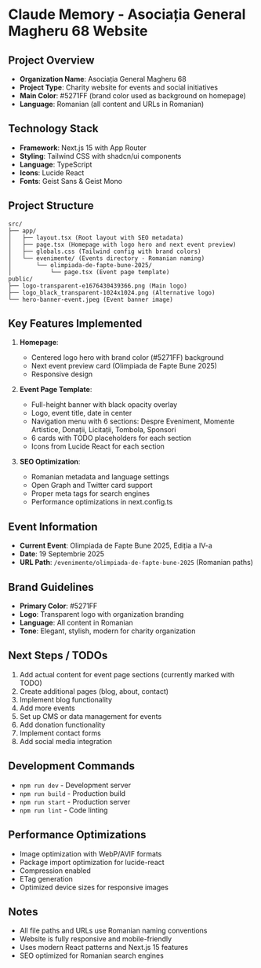 # Claude Memory - Asociația General Magheru 68 Website

## Project Overview
- **Organization Name**: Asociația General Magheru 68
- **Project Type**: Charity website for events and social initiatives
- **Main Color**: #5271FF (brand color used as background on homepage)
- **Language**: Romanian (all content and URLs in Romanian)

## Technology Stack
- **Framework**: Next.js 15 with App Router
- **Styling**: Tailwind CSS with shadcn/ui components
- **Language**: TypeScript
- **Icons**: Lucide React
- **Fonts**: Geist Sans & Geist Mono

## Project Structure
```
src/
├── app/
│   ├── layout.tsx (Root layout with SEO metadata)
│   ├── page.tsx (Homepage with logo hero and next event preview)
│   ├── globals.css (Tailwind config with brand colors)
│   └── evenimente/ (Events directory - Romanian naming)
│       └── olimpiada-de-fapte-bune-2025/
│           └── page.tsx (Event page template)
public/
├── logo-transparent-e1676430439366.png (Main logo)
├── logo_black_transparent-1024x1024.png (Alternative logo)
└── hero-banner-event.jpeg (Event banner image)
```

## Key Features Implemented
1. **Homepage**: 
   - Centered logo hero with brand color (#5271FF) background
   - Next event preview card (Olimpiada de Fapte Bune 2025)
   - Responsive design
   
2. **Event Page Template**:
   - Full-height banner with black opacity overlay
   - Logo, event title, date in center
   - Navigation menu with 6 sections: Despre Eveniment, Momente Artistice, Donații, Licitații, Tombola, Sponsori
   - 6 cards with TODO placeholders for each section
   - Icons from Lucide React for each section

3. **SEO Optimization**:
   - Romanian metadata and language settings
   - Open Graph and Twitter card support
   - Proper meta tags for search engines
   - Performance optimizations in next.config.ts

## Event Information
- **Current Event**: Olimpiada de Fapte Bune 2025, Ediția a IV-a
- **Date**: 19 Septembrie 2025
- **URL Path**: `/evenimente/olimpiada-de-fapte-bune-2025` (Romanian paths)

## Brand Guidelines
- **Primary Color**: #5271FF
- **Logo**: Transparent logo with organization branding
- **Language**: All content in Romanian
- **Tone**: Elegant, stylish, modern for charity organization

## Next Steps / TODOs
1. Add actual content for event page sections (currently marked with TODO)
2. Create additional pages (blog, about, contact)
3. Implement blog functionality
4. Add more events
5. Set up CMS or data management for events
6. Add donation functionality
7. Implement contact forms
8. Add social media integration

## Development Commands
- `npm run dev` - Development server
- `npm run build` - Production build
- `npm run start` - Production server
- `npm run lint` - Code linting

## Performance Optimizations
- Image optimization with WebP/AVIF formats
- Package import optimization for lucide-react
- Compression enabled
- ETag generation
- Optimized device sizes for responsive images

## Notes
- All file paths and URLs use Romanian naming conventions
- Website is fully responsive and mobile-friendly
- Uses modern React patterns and Next.js 15 features
- SEO optimized for Romanian search engines